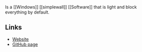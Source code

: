 Is a [[Windows]] [[simplewall]] [[Software]] that is light and block everything by default.
## Links
- [Website](https://tinywall.pados.hu/)
- [GitHub page](https://github.com/pylorak/TinyWall)